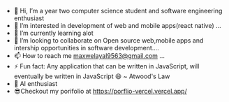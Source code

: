 - 👋 Hi, I’m a year two computer science student and software engineering enthusiast
- 👀 I’m interested in development of web and mobile apps(react native) ...
- 🌱 I’m currently learning alot 
- 💞️ I’m looking to collaborate on Open source web,mobile apps  and intership opportunities in software development....
- 📫 How to reach me maxwelayal9563@gmail.com ...
- ⚡ Fun fact: Any application that can be written in JavaScript, will eventually be written in JavaScript 😄 ~ Atwood's Law 
- 🚀 AI enthusiast
- 😎Checkout my porifolio at https://porflio-vercel.vercel.app/

<!---
ayalasher/ayalasher is a ✨ special ✨ repository because its `README.md` (this file) appears on your GitHub profile.
You can click the Preview link to take a look at your changes.
--->
